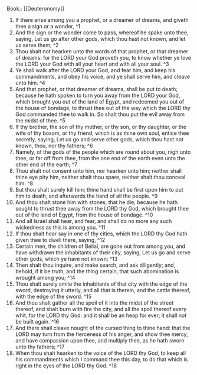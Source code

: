  Book:: [[Deuteronomy]]
 1. If there arise among you a prophet, or a dreamer of dreams, and giveth thee a sign or a wonder, ^1
 2. And the sign or the wonder come to pass, whereof he spake unto thee, saying, Let us go after other gods, which thou hast not known, and let us serve them; ^2
 3. Thou shalt not hearken unto the words of that prophet, or that dreamer of dreams: for the LORD your God proveth you, to know whether ye love the LORD your God with all your heart and with all your soul. ^3
 4. Ye shall walk after the LORD your God, and fear him, and keep his commandments, and obey his voice, and ye shall serve him, and cleave unto him. ^4
 5. And that prophet, or that dreamer of dreams, shall be put to death; because he hath spoken to turn you away from the LORD your God, which brought you out of the land of Egypt, and redeemed you out of the house of bondage, to thrust thee out of the way which the LORD thy God commanded thee to walk in. So shalt thou put the evil away from the midst of thee. ^5
 6. If thy brother, the son of thy mother, or thy son, or thy daughter, or the wife of thy bosom, or thy friend, which is as thine own soul, entice thee secretly, saying, Let us go and serve other gods, which thou hast not known, thou, nor thy fathers; ^6
 7. Namely, of the gods of the people which are round about you, nigh unto thee, or far off from thee, from the one end of the earth even unto the other end of the earth; ^7
 8. Thou shalt not consent unto him, nor hearken unto him; neither shall thine eye pity him, neither shalt thou spare, neither shalt thou conceal him: ^8
 9. But thou shalt surely kill him; thine hand shall be first upon him to put him to death, and afterwards the hand of all the people. ^9
 10. And thou shalt stone him with stones, that he die; because he hath sought to thrust thee away from the LORD thy God, which brought thee out of the land of Egypt, from the house of bondage. ^10
 11. And all Israel shall hear, and fear, and shall do no more any such wickedness as this is among you. ^11
 12. If thou shalt hear say in one of thy cities, which the LORD thy God hath given thee to dwell there, saying, ^12
 13. Certain men, the children of Belial, are gone out from among you, and have withdrawn the inhabitants of their city, saying, Let us go and serve other gods, which ye have not known; ^13
 14. Then shalt thou inquire, and make search, and ask diligently; and, behold, if it be truth, and the thing certain, that such abomination is wrought among you; ^14
 15. Thou shalt surely smite the inhabitants of that city with the edge of the sword, destroying it utterly, and all that is therein, and the cattle thereof, with the edge of the sword. ^15
 16. And thou shalt gather all the spoil of it into the midst of the street thereof, and shalt burn with fire the city, and all the spoil thereof every whit, for the LORD thy God: and it shall be an heap for ever; it shall not be built again. ^16
 17. And there shall cleave nought of the cursed thing to thine hand: that the LORD may turn from the fierceness of his anger, and show thee mercy, and have compassion upon thee, and multiply thee, as he hath sworn unto thy fathers; ^17
 18. When thou shalt hearken to the voice of the LORD thy God, to keep all his commandments which I command thee this day, to do that which is right in the eyes of the LORD thy God. ^18
